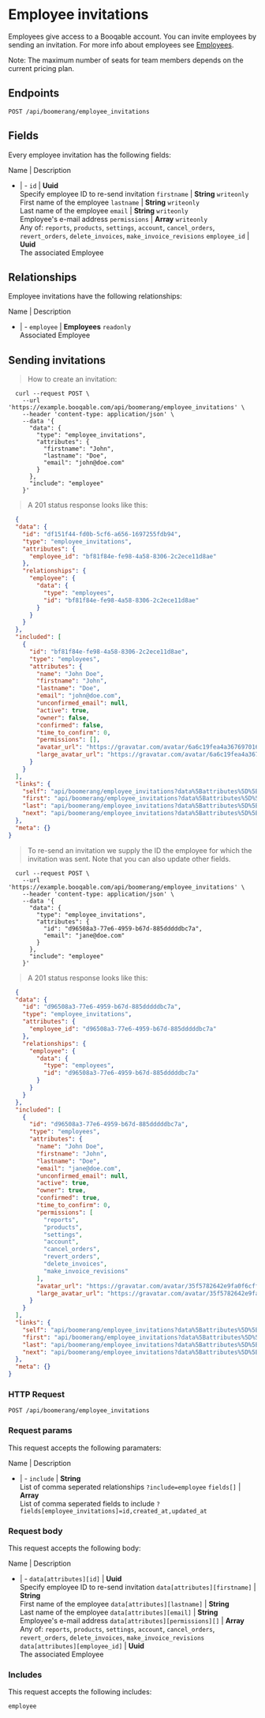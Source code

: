 # Employee invitations

Employees give access to a Booqable account. You can invite employees by sending an invitation. For more info about employees see [Employees](#employees).

<aside class="notice">
  Note: The maximum number of seats for team members depends on the current pricing plan.
</aside>

## Endpoints
`POST /api/boomerang/employee_invitations`

## Fields
Every employee invitation has the following fields:

Name | Description
- | -
`id` | **Uuid**<br>Specify employee ID to re-send invitation
`firstname` | **String** `writeonly`<br>First name of the employee
`lastname` | **String** `writeonly`<br>Last name of the employee
`email` | **String** `writeonly`<br>Employee's e-mail address
`permissions` | **Array** `writeonly`<br>Any of: `reports`, `products`, `settings`, `account`, `cancel_orders`, `revert_orders`, `delete_invoices`, `make_invoice_revisions`
`employee_id` | **Uuid**<br>The associated Employee


## Relationships
Employee invitations have the following relationships:

Name | Description
- | -
`employee` | **Employees** `readonly`<br>Associated Employee


## Sending invitations

> How to create an invitation:

```shell
  curl --request POST \
    --url 'https://example.booqable.com/api/boomerang/employee_invitations' \
    --header 'content-type: application/json' \
    --data '{
      "data": {
        "type": "employee_invitations",
        "attributes": {
          "firstname": "John",
          "lastname": "Doe",
          "email": "john@doe.com"
        }
      },
      "include": "employee"
    }'
```

> A 201 status response looks like this:

```json
  {
  "data": {
    "id": "df151f44-fd0b-5cf6-a656-1697255fdb94",
    "type": "employee_invitations",
    "attributes": {
      "employee_id": "bf81f84e-fe98-4a58-8306-2c2ece11d8ae"
    },
    "relationships": {
      "employee": {
        "data": {
          "type": "employees",
          "id": "bf81f84e-fe98-4a58-8306-2c2ece11d8ae"
        }
      }
    }
  },
  "included": [
    {
      "id": "bf81f84e-fe98-4a58-8306-2c2ece11d8ae",
      "type": "employees",
      "attributes": {
        "name": "John Doe",
        "firstname": "John",
        "lastname": "Doe",
        "email": "john@doe.com",
        "unconfirmed_email": null,
        "active": true,
        "owner": false,
        "confirmed": false,
        "time_to_confirm": 0,
        "permissions": [],
        "avatar_url": "https://gravatar.com/avatar/6a6c19fea4a3676970167ce51f39e6ee.png?d=blank",
        "large_avatar_url": "https://gravatar.com/avatar/6a6c19fea4a3676970167ce51f39e6ee.png?d=mm&size=200"
      }
    }
  ],
  "links": {
    "self": "api/boomerang/employee_invitations?data%5Battributes%5D%5Bemail%5D=john%40doe.com&data%5Battributes%5D%5Bfirstname%5D=John&data%5Battributes%5D%5Blastname%5D=Doe&data%5Btype%5D=employee_invitations&employee_invitation%5Bdata%5D%5Battributes%5D%5Bemail%5D=john%40doe.com&employee_invitation%5Bdata%5D%5Battributes%5D%5Bfirstname%5D=John&employee_invitation%5Bdata%5D%5Battributes%5D%5Blastname%5D=Doe&employee_invitation%5Bdata%5D%5Btype%5D=employee_invitations&employee_invitation%5Binclude%5D=employee&include=employee&page%5Bnumber%5D=1&page%5Bsize%5D=25",
    "first": "api/boomerang/employee_invitations?data%5Battributes%5D%5Bemail%5D=john%40doe.com&data%5Battributes%5D%5Bfirstname%5D=John&data%5Battributes%5D%5Blastname%5D=Doe&data%5Btype%5D=employee_invitations&employee_invitation%5Bdata%5D%5Battributes%5D%5Bemail%5D=john%40doe.com&employee_invitation%5Bdata%5D%5Battributes%5D%5Bfirstname%5D=John&employee_invitation%5Bdata%5D%5Battributes%5D%5Blastname%5D=Doe&employee_invitation%5Bdata%5D%5Btype%5D=employee_invitations&employee_invitation%5Binclude%5D=employee&include=employee&page%5Bnumber%5D=1&page%5Bsize%5D=25",
    "last": "api/boomerang/employee_invitations?data%5Battributes%5D%5Bemail%5D=john%40doe.com&data%5Battributes%5D%5Bfirstname%5D=John&data%5Battributes%5D%5Blastname%5D=Doe&data%5Btype%5D=employee_invitations&employee_invitation%5Bdata%5D%5Battributes%5D%5Bemail%5D=john%40doe.com&employee_invitation%5Bdata%5D%5Battributes%5D%5Bfirstname%5D=John&employee_invitation%5Bdata%5D%5Battributes%5D%5Blastname%5D=Doe&employee_invitation%5Bdata%5D%5Btype%5D=employee_invitations&employee_invitation%5Binclude%5D=employee&include=employee&page%5Bnumber%5D=&page%5Bsize%5D=25",
    "next": "api/boomerang/employee_invitations?data%5Battributes%5D%5Bemail%5D=john%40doe.com&data%5Battributes%5D%5Bfirstname%5D=John&data%5Battributes%5D%5Blastname%5D=Doe&data%5Btype%5D=employee_invitations&employee_invitation%5Bdata%5D%5Battributes%5D%5Bemail%5D=john%40doe.com&employee_invitation%5Bdata%5D%5Battributes%5D%5Bfirstname%5D=John&employee_invitation%5Bdata%5D%5Battributes%5D%5Blastname%5D=Doe&employee_invitation%5Bdata%5D%5Btype%5D=employee_invitations&employee_invitation%5Binclude%5D=employee&include=employee&page%5Bnumber%5D=2&page%5Bsize%5D=25"
  },
  "meta": {}
}
```


> To re-send an invitation we supply the ID the employee for which the invitation was sent.
Note that you can also update other fields.

```shell
  curl --request POST \
    --url 'https://example.booqable.com/api/boomerang/employee_invitations' \
    --header 'content-type: application/json' \
    --data '{
      "data": {
        "type": "employee_invitations",
        "attributes": {
          "id": "d96508a3-77e6-4959-b67d-885dddddbc7a",
          "email": "jane@doe.com"
        }
      },
      "include": "employee"
    }'
```

> A 201 status response looks like this:

```json
  {
  "data": {
    "id": "d96508a3-77e6-4959-b67d-885dddddbc7a",
    "type": "employee_invitations",
    "attributes": {
      "employee_id": "d96508a3-77e6-4959-b67d-885dddddbc7a"
    },
    "relationships": {
      "employee": {
        "data": {
          "type": "employees",
          "id": "d96508a3-77e6-4959-b67d-885dddddbc7a"
        }
      }
    }
  },
  "included": [
    {
      "id": "d96508a3-77e6-4959-b67d-885dddddbc7a",
      "type": "employees",
      "attributes": {
        "name": "John Doe",
        "firstname": "John",
        "lastname": "Doe",
        "email": "jane@doe.com",
        "unconfirmed_email": null,
        "active": true,
        "owner": true,
        "confirmed": true,
        "time_to_confirm": 0,
        "permissions": [
          "reports",
          "products",
          "settings",
          "account",
          "cancel_orders",
          "revert_orders",
          "delete_invoices",
          "make_invoice_revisions"
        ],
        "avatar_url": "https://gravatar.com/avatar/35f5782642e9fa0f6cfff5a552e2ae97.png?d=blank",
        "large_avatar_url": "https://gravatar.com/avatar/35f5782642e9fa0f6cfff5a552e2ae97.png?d=mm&size=200"
      }
    }
  ],
  "links": {
    "self": "api/boomerang/employee_invitations?data%5Battributes%5D%5Bemail%5D=jane%40doe.com&data%5Battributes%5D%5Bid%5D=d96508a3-77e6-4959-b67d-885dddddbc7a&data%5Btype%5D=employee_invitations&employee_invitation%5Bdata%5D%5Battributes%5D%5Bemail%5D=jane%40doe.com&employee_invitation%5Bdata%5D%5Battributes%5D%5Bid%5D=d96508a3-77e6-4959-b67d-885dddddbc7a&employee_invitation%5Bdata%5D%5Btype%5D=employee_invitations&employee_invitation%5Binclude%5D=employee&include=employee&page%5Bnumber%5D=1&page%5Bsize%5D=25",
    "first": "api/boomerang/employee_invitations?data%5Battributes%5D%5Bemail%5D=jane%40doe.com&data%5Battributes%5D%5Bid%5D=d96508a3-77e6-4959-b67d-885dddddbc7a&data%5Btype%5D=employee_invitations&employee_invitation%5Bdata%5D%5Battributes%5D%5Bemail%5D=jane%40doe.com&employee_invitation%5Bdata%5D%5Battributes%5D%5Bid%5D=d96508a3-77e6-4959-b67d-885dddddbc7a&employee_invitation%5Bdata%5D%5Btype%5D=employee_invitations&employee_invitation%5Binclude%5D=employee&include=employee&page%5Bnumber%5D=1&page%5Bsize%5D=25",
    "last": "api/boomerang/employee_invitations?data%5Battributes%5D%5Bemail%5D=jane%40doe.com&data%5Battributes%5D%5Bid%5D=d96508a3-77e6-4959-b67d-885dddddbc7a&data%5Btype%5D=employee_invitations&employee_invitation%5Bdata%5D%5Battributes%5D%5Bemail%5D=jane%40doe.com&employee_invitation%5Bdata%5D%5Battributes%5D%5Bid%5D=d96508a3-77e6-4959-b67d-885dddddbc7a&employee_invitation%5Bdata%5D%5Btype%5D=employee_invitations&employee_invitation%5Binclude%5D=employee&include=employee&page%5Bnumber%5D=&page%5Bsize%5D=25",
    "next": "api/boomerang/employee_invitations?data%5Battributes%5D%5Bemail%5D=jane%40doe.com&data%5Battributes%5D%5Bid%5D=d96508a3-77e6-4959-b67d-885dddddbc7a&data%5Btype%5D=employee_invitations&employee_invitation%5Bdata%5D%5Battributes%5D%5Bemail%5D=jane%40doe.com&employee_invitation%5Bdata%5D%5Battributes%5D%5Bid%5D=d96508a3-77e6-4959-b67d-885dddddbc7a&employee_invitation%5Bdata%5D%5Btype%5D=employee_invitations&employee_invitation%5Binclude%5D=employee&include=employee&page%5Bnumber%5D=2&page%5Bsize%5D=25"
  },
  "meta": {}
}
```


### HTTP Request

`POST /api/boomerang/employee_invitations`

### Request params

This request accepts the following paramaters:

Name | Description
- | -
`include` | **String**<br>List of comma seperated relationships `?include=employee`
`fields[]` | **Array**<br>List of comma seperated fields to include `?fields[employee_invitations]=id,created_at,updated_at`


### Request body

This request accepts the following body:

Name | Description
- | -
`data[attributes][id]` | **Uuid**<br>Specify employee ID to re-send invitation
`data[attributes][firstname]` | **String**<br>First name of the employee
`data[attributes][lastname]` | **String**<br>Last name of the employee
`data[attributes][email]` | **String**<br>Employee's e-mail address
`data[attributes][permissions][]` | **Array**<br>Any of: `reports`, `products`, `settings`, `account`, `cancel_orders`, `revert_orders`, `delete_invoices`, `make_invoice_revisions`
`data[attributes][employee_id]` | **Uuid**<br>The associated Employee


### Includes

This request accepts the following includes:

`employee`





